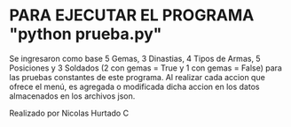 # PARA EJECUTAR EL PROGRAMA "python prueba.py"

Se ingresaron como base 5 Gemas, 3 Dinastias, 4 Tipos de Armas, 5 Posiciones y 3 Soldados (2 con gemas = True y 1 con gemas = False) para las pruebas constantes de este programa.
Al realizar cada accion que ofrece el menú, es agregada o modificada dicha accion en los datos almacenados en los archivos json.

Realizado por Nicolas Hurtado C
